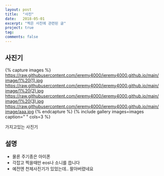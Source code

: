```yaml
---
layout: post
title:  "사진"
date:   2018-05-01
excerpt: "찍은 사진에 관련된 글"
project: true
tag:
comments: false
---
```


## 사진기
{% capture images %}
https://raw.githubusercontent.com/jeremy4000/jeremy4000.github.io/main/image/1%20(1).jpg
https://raw.githubusercontent.com/jeremy4000/jeremy4000.github.io/main/image/1%20(2).jpg
https://raw.githubusercontent.com/jeremy4000/jeremy4000.github.io/main/image/1%20(3).jpg
https://raw.githubusercontent.com/jeremy4000/jeremy4000.github.io/main/image/aaa.jpg
{% endcapture %}
{% include gallery images=images caption=" " cols=3 %}

가지고있는 사진기

## 설명
* 물론 주기종은 아이폰
* 각잡고 찍을때만 eos나 소니를 씁니다
* 예전엔 천체사진기가 있었는데.. 팔아버렸네요
